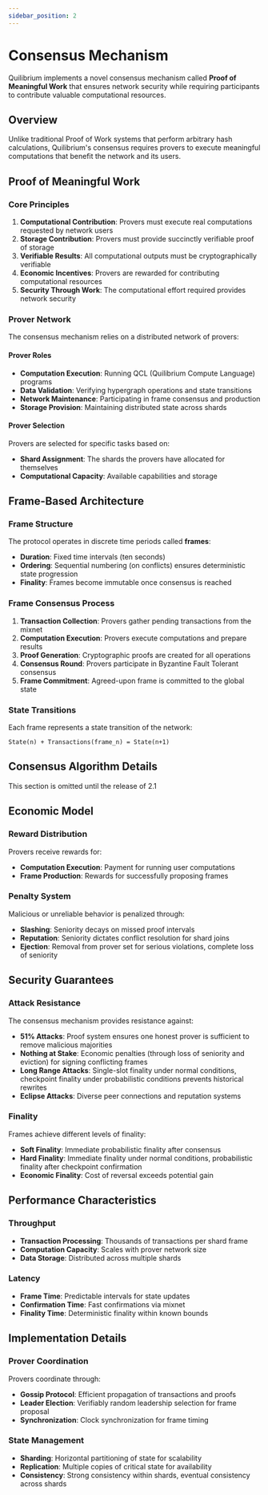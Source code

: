 ```yaml
---
sidebar_position: 2
---
```


# Consensus Mechanism

Quilibrium implements a novel consensus mechanism called **Proof of Meaningful Work** that ensures network security while requiring participants to contribute valuable computational resources.

## Overview

Unlike traditional Proof of Work systems that perform arbitrary hash calculations, Quilibrium's consensus requires provers to execute meaningful computations that benefit the network and its users.

## Proof of Meaningful Work

### Core Principles

1. **Computational Contribution**: Provers must execute real computations requested by network users
2. **Storage Contribution**: Provers must provide succinctly verifiable proof of storage
3. **Verifiable Results**: All computational outputs must be cryptographically verifiable
4. **Economic Incentives**: Provers are rewarded for contributing computational resources
5. **Security Through Work**: The computational effort required provides network security

### Prover Network

The consensus mechanism relies on a distributed network of provers:

#### Prover Roles
- **Computation Execution**: Running QCL (Quilibrium Compute Language) programs
- **Data Validation**: Verifying hypergraph operations and state transitions  
- **Network Maintenance**: Participating in frame consensus and production
- **Storage Provision**: Maintaining distributed state across shards

#### Prover Selection
Provers are selected for specific tasks based on:
- **Shard Assignment**: The shards the provers have allocated for themselves
- **Computational Capacity**: Available capabilities and storage

## Frame-Based Architecture

### Frame Structure
The protocol operates in discrete time periods called **frames**:
- **Duration**: Fixed time intervals (ten seconds)
- **Ordering**: Sequential numbering (on conflicts) ensures deterministic state progression
- **Finality**: Frames become immutable once consensus is reached

### Frame Consensus Process

1. **Transaction Collection**: Provers gather pending transactions from the mixnet
2. **Computation Execution**: Provers execute computations and prepare results
3. **Proof Generation**: Cryptographic proofs are created for all operations
4. **Consensus Round**: Provers participate in Byzantine Fault Tolerant consensus
5. **Frame Commitment**: Agreed-upon frame is committed to the global state

### State Transitions

Each frame represents a state transition of the network:
```
State(n) + Transactions(frame_n) = State(n+1)
```

## Consensus Algorithm Details

This section is omitted until the release of 2.1

## Economic Model

### Reward Distribution
Provers receive rewards for:
- **Computation Execution**: Payment for running user computations
- **Frame Production**: Rewards for successfully proposing frames

### Penalty System
Malicious or unreliable behavior is penalized through:
- **Slashing**: Seniority decays on missed proof intervals
- **Reputation**: Seniority dictates conflict resolution for shard joins
- **Ejection**: Removal from prover set for serious violations, complete loss of seniority

## Security Guarantees

### Attack Resistance
The consensus mechanism provides resistance against:
- **51% Attacks**: Proof system ensures one honest prover is sufficient to remove malicious majorities
- **Nothing at Stake**: Economic penalties (through loss of seniority and eviction) for signing conflicting frames
- **Long Range Attacks**: Single-slot finality under normal conditions, checkpoint finality under probabilistic conditions prevents historical rewrites
- **Eclipse Attacks**: Diverse peer connections and reputation systems

### Finality
Frames achieve different levels of finality:
- **Soft Finality**: Immediate probabilistic finality after consensus
- **Hard Finality**: Immediate finality under normal conditions, probabilistic finality after checkpoint confirmation
- **Economic Finality**: Cost of reversal exceeds potential gain

## Performance Characteristics

### Throughput
- **Transaction Processing**: Thousands of transactions per shard frame
- **Computation Capacity**: Scales with prover network size
- **Data Storage**: Distributed across multiple shards

### Latency
- **Frame Time**: Predictable intervals for state updates
- **Confirmation Time**: Fast confirmations via mixnet
- **Finality Time**: Deterministic finality within known bounds

## Implementation Details

### Prover Coordination
Provers coordinate through:
- **Gossip Protocol**: Efficient propagation of transactions and proofs
- **Leader Election**: Verifiably random leadership selection for frame proposal
- **Synchronization**: Clock synchronization for frame timing

### State Management
- **Sharding**: Horizontal partitioning of state for scalability
- **Replication**: Multiple copies of critical state for availability
- **Consistency**: Strong consistency within shards, eventual consistency across shards